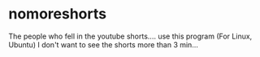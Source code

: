 # nomoreshorts
The people who fell in the youtube shorts.... use this program (For Linux, Ubuntu) 
I don't want to see the shorts more than 3 min... 
